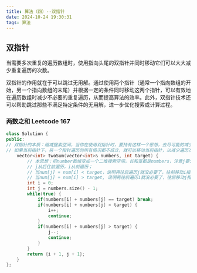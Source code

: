 ```yaml
---
title: 算法（四）--双指针
date: 2024-10-24 19:30:31
tags: 算法
---
```


## 双指针
当需要多次重复的遍历数组时，使用指向头尾的双指针并同时移动它们可以大大减少重复遍历的次数。

双指针的作用就在于可以跳过无用解。通过使用两个指针（通常一个指向数组的开始，另一个指向数组的末尾）并根据一定的条件同时移动这两个指针，可以有效地在遍历数组时减少不必要的重复遍历，从而提高算法的效率。此外，双指针技术还可以帮助跳过那些不满足特定条件的无用解，进一步优化搜索或计算过程。

### 两数之和 Leetcode 167
```cpp
class Solution {
public:
// 双指针的本质：缩减搜索空间，当你在使用双指针时，要持有这样一个思想，去尽可能的减少搜索空间。
// 如果当前指针下，另一个指针遍历的所有情况都不成立，就可以移动当前指针，以减少遍历次数
    vector<int> twoSum(vector<int>& numbers, int target) {
        // 本思想：把number数组变成一个二维搜索空间，长和宽都是numbers，注意j要大于等于i，因为不能出现重复。
        // j从后往前遍历，i从前遍历；
        // 当num[j] + num[i] < target，说明再往后遍历j就没必要了，往前移动i指针
        // 当num[j] + num[i] > target, 说明再往前遍历i就没必要了，往后移动j指针
        int i = 0; 
        int j = numbers.size() - 1;
        while(true) {
            if(numbers[i] + numbers[j] == target) break;
            if(numbers[i] + numbers[j] < target) {
                i++;
                continue;
            }
            if(numbers[i] + numbers[j] > target) {
                j--;
                continue;
            }
        }
        return {i + 1, j + 1};
    }
};
```